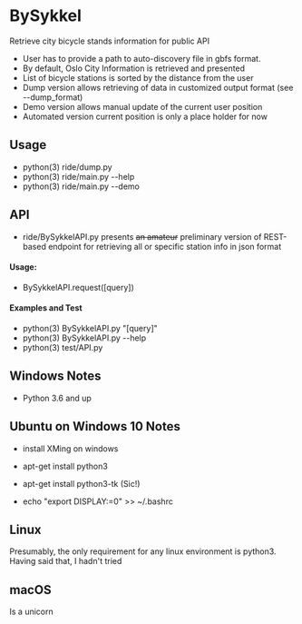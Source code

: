 BySykkel
========
Retrieve city bicycle stands information for public API

* User has to provide a path to auto-discovery file in gbfs format.
* By default, Oslo City Information is retrieved and presented
* List of bicycle stations is sorted by the distance from the user
* Dump version allows retrieving of data in customized output format (see --dump_format)
* Demo version allows manual update of the current user position
* Automated version current position is only a place holder for now




## Usage

* python(3) ride/dump.py
* python(3) ride/main.py --help
* python(3) ride/main.py --demo


## API
* ride/BySykkelAPI.py presents <del>an amateur</del> preliminary version of REST-based endpoint for retrieving all or specific station info in json format
#### Usage: 
* BySykkelAPI.request([query])
#### Examples and Test
* python(3) BySykkelAPI.py "[query]"
* python(3) BySykkelAPI.py --help
* python(3) test/API.py



## Windows Notes 

* Python 3.6 and up


## Ubuntu on Windows 10 Notes

* install XMing on windows

* apt-get install python3
* apt-get install python3-tk (Sic!)
* echo "export DISPLAY:=0" >> ~/.bashrc

## Linux

Presumably, the only requirement for any linux environment is python3. Having said that, I hadn't tried


## macOS

Is a unicorn